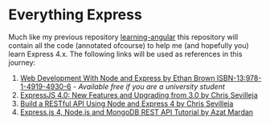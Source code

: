 Everything Express
==================

Much like my previous repository [learning-angular](https://github.com/zafarali/learning-angular) this repository will contain all the code (annotated ofcourse) to help me (and hopefully you) learn Express 4.x.
The following links will be used as references in this journey:  
1. [Web Development With Node and Express by Ethan Brown ISBN-13:978-1-4919-4930-6](http://proquest.safaribooksonline.com/book/web-development/9781491902288) - *Available free if you are a university student*  
2. [ExpressJS 4.0: New Features and Upgrading from 3.0 by Chris Sevilleja](http://scotch.io/bar-talk/expressjs-4-0-new-features-and-upgrading-from-3-0)
3. [Build a RESTful API Using Node and Express 4 by Chris Sevilleja](http://scotch.io/tutorials/javascript/build-a-restful-api-using-node-and-express-4)
4. [Express.js 4, Node.js and MongoDB REST API Tutorial by Azat Mardan](http://webapplog.com/express-js-4-node-js-and-mongodb-rest-api-tutorial/) 
